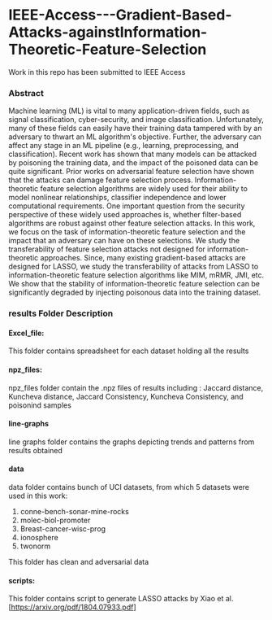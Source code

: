 # IEEE-Access---Gradient-Based-Attacks-againstInformation-Theoretic-Feature-Selection

Work in this repo has been submitted to IEEE Access

### Abstract

Machine learning (ML) is vital to many application-driven fields, such as signal classification, cyber-security, and image classification. Unfortunately, many of these fields can easily have their training data tampered with by an adversary to thwart an ML algorithm's objective. Further, the adversary can affect any stage in an ML pipeline (e.g.,  learning, preprocessing, and classification). Recent work has shown that many models can be attacked by poisoning the training data, and the impact of the poisoned data can be quite significant. Prior works on adversarial feature selection have shown that the attacks can damage feature selection process. Information-theoretic feature selection algorithms are widely used for their ability to model nonlinear relationships, classifier independence and lower computational requirements. One important question from the security perspective of these widely used approaches is, whether filter-based algorithms are robust against other feature selection attacks. In this work, we focus on the task of information-theoretic feature selection and the impact that an adversary can have on these selections. We study the transferability of feature selection attacks not designed for information-theoretic approaches. Since, many existing gradient-based attacks are designed for LASSO, we study the transferability of attacks from LASSO to information-theoretic feature selection algorithms like MIM, mRMR, JMI, etc. We show that the stability of information-theoretic feature selection can be significantly degraded by injecting poisonous data into the training dataset.


### results Folder Description
#### Excel_file: 
This folder contains spreadsheet for each dataset holding all the results

#### npz_files:
npz_files folder contain the .npz files of results including : Jaccard distance, Kuncheva distance, Jaccard Consistency, Kuncheva Consistency, and poisonind samples

#### line-graphs
line graphs folder contains the graphs depicting trends and patterns from results obtained

#### data
data folder contains bunch of UCI datasets, from which 5 datasets were used in this work:
1. conne-bench-sonar-mine-rocks
2. molec-biol-promoter
3. Breast-cancer-wisc-prog
4. ionosphere
5. twonorm

This folder has clean and adversarial data

#### scripts:
This folder contains script to generate LASSO attacks by Xiao et al. [https://arxiv.org/pdf/1804.07933.pdf]
